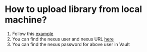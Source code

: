 # How to upload library from local machine?

1. Follow this [example](https://github.com/stakater-lab/java-utility-jar-test)
1. You can find the nexus user and nexus URL [here](../explanation/routes.md)
1. You can find the nexus password for above user in Vault